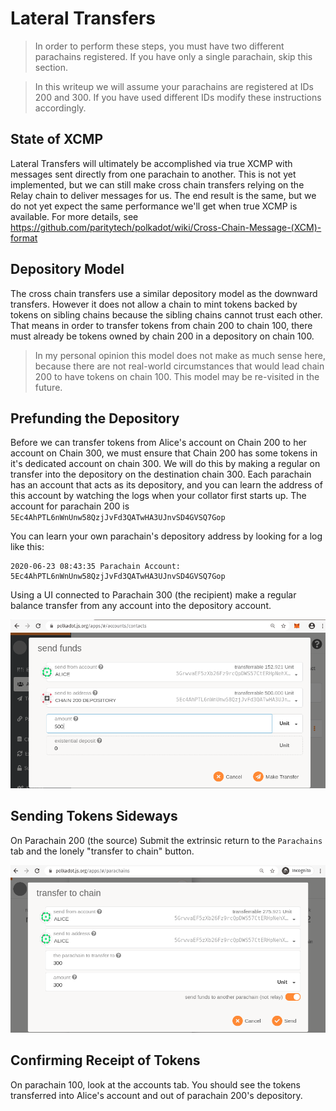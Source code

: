 # Lateral Transfers

> In order to perform these steps, you must have two different parachains registered. If you have
> only a single parachain, skip this section.

> In this writeup we will assume your parachains are registered at IDs 200 and 300. If you have used
> different IDs modify these instructions accordingly.

## State of XCMP

Lateral Transfers will ultimately be accomplished via true XCMP with messages sent directly from one
parachain to another. This is not yet implemented, but we can still make cross chain transfers
relying on the Relay chain to deliver messages for us. The end result is the same, but we do not yet
expect the same performance we'll get when true XCMP is available. For more details, see
https://github.com/paritytech/polkadot/wiki/Cross-Chain-Message-(XCM)-format

## Depository Model

The cross chain transfers use a similar depository model as the downward transfers. However it does
not allow a chain to mint tokens backed by tokens on sibling chains because the sibling chains
cannot trust each other. That means in order to transfer tokens from chain 200 to chain 100, there
must already be tokens owned by chain 200 in a depository on chain 100.

> In my personal opinion this model does not make as much sense here, because there are not
> real-world circumstances that would lead chain 200 to have tokens on chain 100. This model may be
> re-visited in the future.

## Prefunding the Depository

Before we can transfer tokens from Alice's account on Chain 200 to her account on Chain 300, we must
ensure that Chain 200 has some tokens in it's dedicated account on chain 300. We will do this by
making a regular on transfer into the depository on the destination chain 300. Each parachain has an
account that acts as its depository, and you can learn the address of this account by watching the
logs when your collator first starts up. The account for parachain 200 is
`5Ec4AhPTL6nWnUnw58QzjJvFd3QATwHA3UJnvSD4GVSQ7Gop`

You can learn your own parachain's depository address by looking for a log like this:

```
2020-06-23 08:43:35 Parachain Account: 5Ec4AhPTL6nWnUnw58QzjJvFd3QATwHA3UJnvSD4GVSQ7Gop
```

<!-- this tip is not compatible with the --tmp flag as I've advised. consider removing the tip

> Protip, if this log is above the scroll for you, just kill your collator and restart it. It will produce the log
> message again.
-->

Using a UI connected to Parachain 300 (the recipient) make a regular balance transfer from any
account into the depository account.

![Funding the depository account](../assets/fund-depository-screenshot.png)

## Sending Tokens Sideways

On Parachain 200 (the source) Submit the extrinsic return to the `Parachains` tab and the lonely
"transfer to chain" button.

![Making a lateral transfer](../assets/lateral-transfer-screenshot.png)

## Confirming Receipt of Tokens

On parachain 100, look at the accounts tab. You should see the tokens transferred into Alice's
account and out of parachain 200's depository.

<!-- I did not observe this to be the case. Should it be? If not tokens are burned on the sending side but not minted anywhere

You can also confirm that on parachain 200 (the source) the tokens have been added to the Parachain 100's (the destination) depository. (The address for parachain 100 is `5Ec4AhP76KFCLR6Q8c8XFnN7pCW7uV2o6gyrBCZJYq1VEhdT`)
-->
